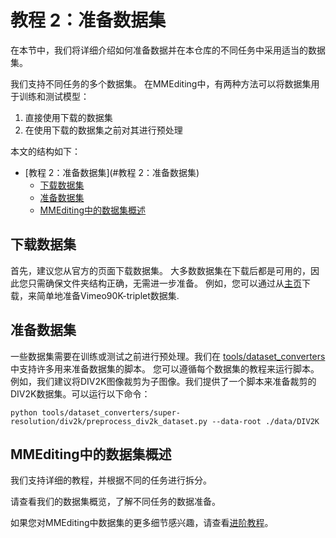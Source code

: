 # 教程 2：准备数据集

在本节中，我们将详细介绍如何准备数据并在本仓库的不同任务中采用适当的数据集。

我们支持不同任务的多个数据集。
在MMEditing中，有两种方法可以将数据集用于训练和测试模型：

1. 直接使用下载的数据集
2. 在使用下载的数据集之前对其进行预处理

本文的结构如下：

- \[教程 2：准备数据集\](#教程 2：准备数据集)
  - [下载数据集](#下载数据集)
  - [准备数据集](#准备数据集)
  - [MMEditing中的数据集概述](#MMEditing中的数据集概述)

## 下载数据集

首先，建议您从官方的页面下载数据集。
大多数数据集在下载后都是可用的，因此您只需确保文件夹结构正确，无需进一步准备。
例如，您可以通过从[主页](http://toflow.csail.mit.edu/)下载，来简单地准备Vimeo90K-triplet数据集.

## 准备数据集

一些数据集需要在训练或测试之前进行预处理。我们在
[tools/dataset_converters](https://github.com/open-mmlab/mmediting/tree/1.x/tools/dataset_converters)中支持许多用来准备数据集的脚本。
您可以遵循每个数据集的教程来运行脚本。例如，我们建议将DIV2K图像裁剪为子图像。我们提供了一个脚本来准备裁剪的DIV2K数据集。可以运行以下命令：

```shell
python tools/dataset_converters/super-resolution/div2k/preprocess_div2k_dataset.py --data-root ./data/DIV2K
```

## MMEditing中的数据集概述

我们支持详细的教程，并根据不同的任务进行拆分。

请查看我们的数据集概览，了解不同任务的数据准备。

如果您对MMEditing中数据集的更多细节感兴趣，请查看[进阶教程](../howto/dataset.md)。
